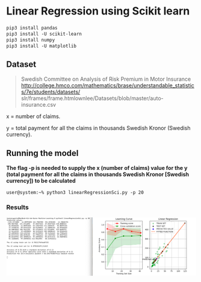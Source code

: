 # Linear Regression using Scikit learn

```console
pip3 install pandas
pip3 install -U scikit-learn
pip3 install numpy
pip3 install -U matplotlib
``` 

## Dataset

> Swedish Committee on Analysis of Risk Premium in Motor Insurance
http://college.hmco.com/mathematics/brase/understandable_statistics/7e/students/datasets/
       slr/frames/frame.htmlownlee/Datasets/blob/master/auto-insurance.csv

x = number of claims.

y = total payment for all the claims in thousands Swedish Kronor (Swedish currency).

## Running the model

**The flag -p is needed to supply the x (number of claims) value for the y (total payment for all the claims in thousands Swedish Kronor [Swedish currency]) to be calculated**
 
```console
user@system:~% python3 linearRegressionSci.py -p 20

```

### Results

![RESULT](./results.png)
